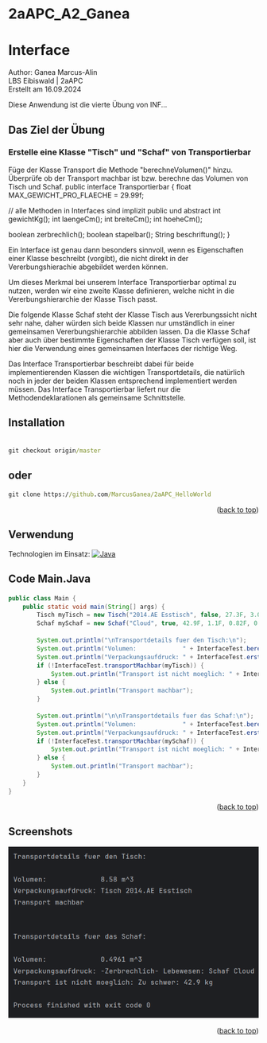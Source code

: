 # 2aAPC_A2_Ganea
<a name="readme-top"></a>
# Interface
Author: Ganea Marcus-Alin <br>
LBS Eibiswald | 2aAPC <br>
Erstellt am 16.09.2024

Diese Anwendung ist die vierte Übung von INF...<br>

## Das Ziel der Übung

### Erstelle eine Klasse "Tisch" und "Schaf" von Transportierbar
Füge der Klasse Transport die Methode "berechneVolumen()" hinzu.
Überprüfe ob der Transport machbar ist bzw. berechne das Volumen von Tisch und Schaf.
public interface Transportierbar
{
  float MAX_GEWICHT_PRO_FLAECHE = 29.99f;
 
  // alle Methoden in Interfaces sind implizit public und abstract
  int gewichtKg();
  int laengeCm();
  int breiteCm();
  int hoeheCm();
 
  boolean zerbrechlich();
  boolean stapelbar();
  String beschriftung();
}
 

Ein Interface ist genau dann besonders sinnvoll, wenn es Eigenschaften einer Klasse beschreibt (vorgibt), die nicht direkt in der Vererbungshierachie abgebildet werden können.

Um dieses Merkmal bei unserem Interface Transportierbar optimal zu nutzen, werden wir eine zweite Klasse definieren, welche nicht in die Vererbungshierarchie der Klasse Tisch passt.

Die folgende Klasse Schaf steht der Klasse Tisch aus Vererbungssicht nicht sehr nahe, daher würden sich beide Klassen nur umständlich in einer gemeinsamen Vererbungshierarchie abbilden lassen. Da die Klasse Schaf aber auch über bestimmte Eigenschaften der Klasse Tisch verfügen soll, ist hier die Verwendung eines gemeinsamen Interfaces der richtige Weg.

Das Interface Transportierbar beschreibt dabei für beide implementierenden Klassen die wichtigen Transportdetails, die natürlich noch in jeder der beiden Klassen entsprechend implementiert werden müssen. Das Interface Transportierbar liefert nur die Methodendeklarationen als gemeinsame Schnittstelle.


## Installation

```cmd

git checkout origin/master
```
## oder
```cmd
git clone https://github.com/MarcusGanea/2aAPC_HelloWorld

```
<p align="right">(<a href="#readme-top">back to top</a>)</p>

## Verwendung
Technologien im Einsatz:
[![Java][java.com]][java-url]

## Code Main.Java
```java
public class Main {
    public static void main(String[] args) {
        Tisch myTisch = new Tisch("2014.AE Esstisch", false, 27.3F, 3.0F, 2.2F, 1.3F);
        Schaf mySchaf = new Schaf("Cloud", true, 42.9F, 1.1F, 0.82F, 0.55F);

        System.out.println("\nTransportdetails fuer den Tisch:\n");
        System.out.println("Volumen:             " + InterfaceTest.berechneVolumen(myTisch) + " m^3");
        System.out.println("Verpackungsaufdruck: " + InterfaceTest.erstelleBeschriftung(myTisch));
        if (!InterfaceTest.transportMachbar(myTisch)) {
            System.out.println("Transport ist nicht moeglich: " + InterfaceTest.transportUnmoeglichGrund(myTisch));
        } else {
            System.out.println("Transport machbar");
        }

        System.out.println("\n\nTransportdetails fuer das Schaf:\n");
        System.out.println("Volumen:             " + InterfaceTest.berechneVolumen(mySchaf) + " m^3");
        System.out.println("Verpackungsaufdruck: " + InterfaceTest.erstelleBeschriftung(mySchaf));
        if (!InterfaceTest.transportMachbar(mySchaf)) {
            System.out.println("Transport ist nicht moeglich: " + InterfaceTest.transportUnmoeglichGrund(mySchaf));
        } else {
            System.out.println("Transport machbar");
        }
    }
}

```
<p align="right">(<a href="#readme-top">back to top</a>)</p>

## Screenshots

![Screen Shot](Screen1.png)

<p align="right">(<a href="#readme-top">back to top</a>)</p>


<!-- MARKDOWN LINKS & IMAGES -->
<!-- https://www.markdownguide.org/basic-syntax/#reference-style-links -->
[java.com]: https://img.shields.io/badge/Java-ED8B00?style=for-the-badge&logo=openjdk&logoColor=white
[java-url]: https://www.java.com/de/
[product-screenshot]: Screen.png
